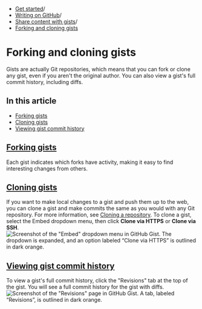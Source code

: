   * [Get started](https://docs.github.com/en/get-started "Get started")/
  * [Writing on GitHub](https://docs.github.com/en/get-started/writing-on-github "Writing on GitHub")/
  * [Share content with gists](https://docs.github.com/en/get-started/writing-on-github/editing-and-sharing-content-with-gists "Share content with gists")/
  * [Forking and cloning gists](https://docs.github.com/en/get-started/writing-on-github/editing-and-sharing-content-with-gists/forking-and-cloning-gists "Forking and cloning gists")


# Forking and cloning gists
Gists are actually Git repositories, which means that you can fork or clone any gist, even if you aren't the original author. You can also view a gist's full commit history, including diffs.
## In this article
  * [Forking gists](https://docs.github.com/en/get-started/writing-on-github/editing-and-sharing-content-with-gists/forking-and-cloning-gists#forking-gists)
  * [Cloning gists](https://docs.github.com/en/get-started/writing-on-github/editing-and-sharing-content-with-gists/forking-and-cloning-gists#cloning-gists)
  * [Viewing gist commit history](https://docs.github.com/en/get-started/writing-on-github/editing-and-sharing-content-with-gists/forking-and-cloning-gists#viewing-gist-commit-history)


## [Forking gists](https://docs.github.com/en/get-started/writing-on-github/editing-and-sharing-content-with-gists/forking-and-cloning-gists#forking-gists)
Each gist indicates which forks have activity, making it easy to find interesting changes from others.
## [Cloning gists](https://docs.github.com/en/get-started/writing-on-github/editing-and-sharing-content-with-gists/forking-and-cloning-gists#cloning-gists)
If you want to make local changes to a gist and push them up to the web, you can clone a gist and make commits the same as you would with any Git repository. For more information, see [Cloning a repository](https://docs.github.com/en/repositories/creating-and-managing-repositories/cloning-a-repository).
To clone a gist, select the Embed dropdown menu, then click **Clone via HTTPS** or **Clone via SSH**.
![Screenshot of the "Embed" dropdown menu in GitHub Gist. The dropdown is expanded, and an option labeled “Clone via HTTPS” is outlined in dark orange.](https://docs.github.com/assets/cb-510589/images/help/gist/gist-clone-btn.png)
## [Viewing gist commit history](https://docs.github.com/en/get-started/writing-on-github/editing-and-sharing-content-with-gists/forking-and-cloning-gists#viewing-gist-commit-history)
To view a gist's full commit history, click the "Revisions" tab at the top of the gist.
You will see a full commit history for the gist with diffs.
![Screenshot of the "Revisions" page in GitHub Gist. A tab, labeled “Revisions”, is outlined in dark orange.](https://docs.github.com/assets/cb-299651/images/help/gist/gist-history.png)
